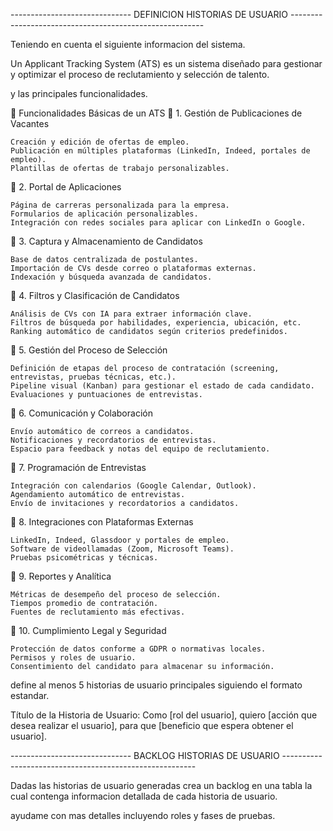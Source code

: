 
------------------------------   DEFINICION HISTORIAS DE USUARIO  --------------------------------------------------------

Teniendo en cuenta el siguiente informacion del sistema.

Un Applicant Tracking System (ATS) es un sistema diseñado para gestionar y optimizar el proceso de reclutamiento y selección de talento.

y las principales funcionalidades.

📌 Funcionalidades Básicas de un ATS
🔹 1. Gestión de Publicaciones de Vacantes

    Creación y edición de ofertas de empleo.
    Publicación en múltiples plataformas (LinkedIn, Indeed, portales de empleo).
    Plantillas de ofertas de trabajo personalizables.

🔹 2. Portal de Aplicaciones

    Página de carreras personalizada para la empresa.
    Formularios de aplicación personalizables.
    Integración con redes sociales para aplicar con LinkedIn o Google.

🔹 3. Captura y Almacenamiento de Candidatos

    Base de datos centralizada de postulantes.
    Importación de CVs desde correo o plataformas externas.
    Indexación y búsqueda avanzada de candidatos.

🔹 4. Filtros y Clasificación de Candidatos

    Análisis de CVs con IA para extraer información clave.
    Filtros de búsqueda por habilidades, experiencia, ubicación, etc.
    Ranking automático de candidatos según criterios predefinidos.

🔹 5. Gestión del Proceso de Selección

    Definición de etapas del proceso de contratación (screening, entrevistas, pruebas técnicas, etc.).
    Pipeline visual (Kanban) para gestionar el estado de cada candidato.
    Evaluaciones y puntuaciones de entrevistas.

🔹 6. Comunicación y Colaboración

    Envío automático de correos a candidatos.
    Notificaciones y recordatorios de entrevistas.
    Espacio para feedback y notas del equipo de reclutamiento.

🔹 7. Programación de Entrevistas

    Integración con calendarios (Google Calendar, Outlook).
    Agendamiento automático de entrevistas.
    Envío de invitaciones y recordatorios a candidatos.

🔹 8. Integraciones con Plataformas Externas

    LinkedIn, Indeed, Glassdoor y portales de empleo.
    Software de videollamadas (Zoom, Microsoft Teams).
    Pruebas psicométricas y técnicas.

🔹 9. Reportes y Analítica

    Métricas de desempeño del proceso de selección.
    Tiempos promedio de contratación.
    Fuentes de reclutamiento más efectivas.

🔹 10. Cumplimiento Legal y Seguridad

    Protección de datos conforme a GDPR o normativas locales.
    Permisos y roles de usuario.
    Consentimiento del candidato para almacenar su información.

define al menos 5 historias de usuario principales siguiendo el formato estandar.

Título de la Historia de Usuario: 
Como [rol del usuario],
quiero [acción que desea realizar el usuario],
para que [beneficio que espera obtener el usuario].


------------------------------   BACKLOG HISTORIAS DE USUARIO  --------------------------------------------------------


Dadas las historias de usuario generadas crea un backlog en una tabla la cual contenga informacion detallada de cada historia de usuario.

ayudame con mas detalles incluyendo roles y fases de pruebas.